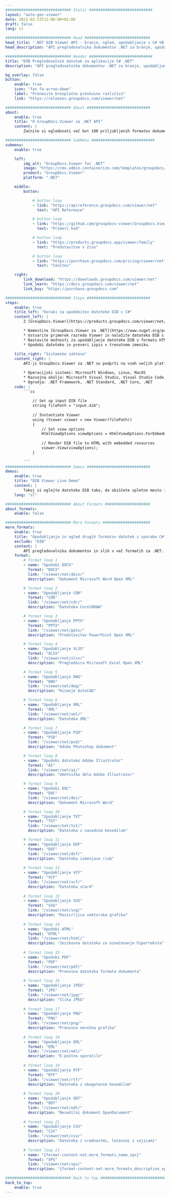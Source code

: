 ```yaml
---
############################# Static ############################
layout: "auto-gen-viewer"
date: 2022-02-23T12:00:00+02:00
draft: false
lang: sl

############################# Head #############################
head_title: ".NET DIB Viewer API - branje, ogled, upodabljanje v C# VB.NET"
head_description: "API pregledovalnika dokumentov .NET za branje, upodabljanje in prikaz DIB v kateri koli vrsti aplikacij C#, ASP.NET, VB.NET in .NET Core."

############################# Header ############################
title: "DIB Pregledovalnik datotek za aplikacije C# .NET" 
description: "API pregledovalnika dokumentov .NET za branje, upodabljanje in prikaz datoteke DIB v kateri koli vrsti aplikacij C#, ASP.NET, VB.NET in .NET Core. Oglejte si upodobljene datoteke s pravim oblikovanjem in postavitvijo v HTML5, PDF ali kot sliko z nekaj vrsticami kode." 

bg_overlay: false
button:
    enable: true
    icon: "fas fa-arrow-down"
    label: "Prenesite brezplačno preskusno različico"
    link: "https://releases.groupdocs.com/viewer/net"

############################# About ############################
about:
    enable: true
    title: "O GroupDocs.Viewer za .NET API" 
    content: |
        Začnite si ogledovati več kot 190 priljubljenih formatov dokumentov v svojih aplikacijah .NET z API-ji GroupDocs.Viewer za .NET, tako da dodate nekaj vrstic kode. Razvijalci lahko preprosto prikažejo PDF, Word Processing, Excel Spreadsheet, Presentation, Visio, Project, Outlook in številne druge priljubljene formate dokumentov v HTML5, slikovnih ali PDF načinih. Upodabljanje dokumenta je hitro, identično izvirni izvorni datoteki in ne zahteva nameščanja dodatne programske opreme ali drugih zunanjih knjižnic.

############################# SubMenu ############################
submenu:
    enable: true

    left:
        img_alt: "GroupDocs.Viewer for .NET"
        image: "https://cms.admin.containerize.com/templates/groupdocs/images/product-logos/90x90-noborder/groupdocs-viewer-net.png"
        product: "GroupDocs.Viewer"
        platform: ".NET"

    middle:
        button:

            # button loop
            - link: "https://apireference.groupdocs.com/viewer/net"
              text: "API Reference"

            # button loop
            - link: "https://github.com/groupdocs-viewer/GroupDocs.Viewer-for-.NET"
              text: "Primeri kod"

            # button loop
            - link: "https://products.groupdocs.app/viewer/family"
              text: "Predstavitve v živo"

            # button loop
            - link: "https://purchase.groupdocs.com/pricing/viewer/net"
              text: "Cenitev"

    right:
        link_download: "https://downloads.groupdocs.com/viewer/net"
        link_learn: "https://docs.groupdocs.com/viewer/net"
        link_buy: "https://purchase.groupdocs.com"

############################# Steps ############################
steps:
    enable: true
    title_left: "Koraki za upodobitev datoteke DIB v C#" 
    content_left: |
        Z [GroupDocs.Viewer](https://products.groupdocs.com/viewer/net/) lahko v nekaj korakih upodobite DIB v HTML, JPEG, PNG ali PDF.

        * Namestite [GroupDocs.Viewer za .NET](https://www.nuget.org/packages/groupdocs.viewer) s svojim najljubšim upraviteljem paketov. 
        * Ustvarite primerek razreda Viewer in naložite datoteko DIB s celotno potjo. 
        * Nastavite možnosti za upodabljanje datoteke DIB v formatu HTML, PNG, JPEG ali PDF. 
        * Upodobi datoteko in preveri izpis v trenutnem imeniku. 
        
    title_right: "Sistemske zahteve" 
    content_right: |
        API-ji GroupDocs.Viewer za .NET so podprti na vseh večjih platformah in operacijskih sistemih. Preden izvedete spodnjo kodo, se prepričajte, da imate v sistemu nameščene naslednje predpogoje.

        * Operacijski sistemi: Microsoft Windows, Linux, MacOS 
        * Razvojna okolja: Microsoft Visual Studio, Visual Studio Code, .NET CLI 
        * Ogrodja: .NET Framework, .NET Standard, .NET Core, .NET 
    code: |
        ```cs
                        
            // Set up input DIB file
            string filePath = "input.dib";
        
            // Instantiate Viewer
            using (Viewer viewer = new Viewer(filePath))
            {
            	// Set view options 
            	HtmlViewOptions viewOptions = HtmlViewOptions.ForEmbeddedResources();
                    
            	// Render DIB file to HTML with embedded resources
            	viewer.View(viewOptions);
            }
             
        ```
############################# Demos ############################
demos:
    enable: true
    title: "DIB Viewer Live Demo"
    content: |
        Takoj si oglejte datoteko DIB tako, da obiščete spletno mesto [GroupDocs.Viewer Online Apps](https://products.groupdocs.app/viewer/dib).
    lang: "sl"

############################# About Formats ####################
about_formats:
    enable: false

############################# More Formats #####################
more_formats:
    enable: true
    title: "Upodabljanje in ogled drugih formatov datotek z uporabo C#"
    exclude: "DIB"
    content: |
        API pregledovalnika dokumentov in slik v več formatih za .NET. Spodaj si oglejte nekaj priljubljenih formatov datotek brez zunanjih pregledovalnikov.
    format: 
        # format loop 1
        - name: "Upodobi DOCX"
          format: "DOCX"
          link: "/viewer/net/docx/"
          description: "Dokument Microsoft Word Open XML" 

        # format loop 2
        - name: "Upodabljanje CDR" 
          format: "CDR"
          link: "/viewer/net/cdr/"
          description: "Datoteka CorelDRAW" 

        # format loop 3
        - name: "Upodabljanje PPTX"
          format: "PPTX"
          link: "/viewer/net/pptx/"
          description: "Predstavitev PowerPoint Open XML" 

        # format loop 4
        - name: "Upodabljanje XLSX"
          format: "XLSX"
          link: "/viewer/net/xlsx/"
          description: "Preglednica Microsoft Excel Open XML" 

        # format loop 5
        - name: "Upodabljanje DWG"
          format: "DWG"
          link: "/viewer/net/dwg/"
          description: "Risanje AutoCAD"

        # format loop 6
        - name: "Upodabljanje XML"
          format: "XML"
          link: "/viewer/net/xml/"
          description: "Datoteka XML"

        # format loop 7
        - name: "Upodabljanje PSD"
          format: "PSD"
          link: "/viewer/net/psd/"
          description: "Adobe Photoshop dokument"

        # format loop 8
        - name: "Upodobi datoteko Adobe Illustrator"
          format: "AI"
          link: "/viewer/net/ai/"
          description: "Umetniško delo Adobe Illustrator"

        # format loop 9
        - name: "Upodobi DOC"
          format: "DOC"
          link: "/viewer/net/doc/"
          description: "Dokument Microsoft Word" 

        # format loop 10
        - name: "Upodabljanje TXT" 
          format: "TXT"
          link: "/viewer/net/txt/"
          description: "Datoteka z navadnim besedilom" 

        # format loop 11
        - name: "Upodabljanje DXF" 
          format: "DXF"
          link: "/viewer/net/dxf/"
          description: "Datoteka izmenjave risb"  
          
        # format loop 12
        - name: "Upodabljanje VCF"
          format: "VCF"
          link: "/viewer/net/vcf/"
          description: "Datoteka vCard"  
              
        # format loop 13
        - name: "Upodabljanje SVG"
          format: "SVG"
          link: "/viewer/net/svg/"
          description: "Razširljiva vektorska grafika" 
          
        # format loop 14
        - name: "Upodobi HTML"
          format: "HTML"
          link: "/viewer/net/html/"
          description: "Jezikovna datoteka za označevanje hiperteksta" 
          
        # format loop 15
        - name: "Upodobi PDF"
          format: "PDF"
          link: "/viewer/net/pdf/"
          description: "Prenosna datoteka formata dokumenta"
          
        # format loop 16
        - name: "Upodabljanje JPEG"
          format: "JPG"
          link: "/viewer/net/jpg/"
          description: "Slika JPEG"
          
        # format loop 17
        - name: "Upodabljanje PNG"
          format: "PNG"
          link: "/viewer/net/png/"
          description: "Prenosna omrežna grafika" 
          
        # format loop 18
        - name: "Upodabljanje EML"
          format: "EML"
          link: "/viewer/net/eml/"
          description: "E-poštno sporočilo" 
          
        # format loop 19
        - name: "Upodabljanje RTF"
          format: "RTF"
          link: "/viewer/net/rtf/"
          description: "Datoteka z obogatenim besedilom" 
          
        # format loop 20
        - name: "Upodabljanje ODT"
          format: "ODT"
          link: "/viewer/net/odt/"
          description: "Besedilni dokument OpenDocument" 
          
        # format loop 21
        - name: "Upodabljanje CSV"
          format: "CSV"
          link: "/viewer/net/csv/"
          description: "Datoteka z vrednostmi, ločenimi z vejicami" 
          
        # format loop 21
        - name: "{format-content-net.more_formats_name_xps}"
          format: "XPS"
          link: "/viewer/net/xps/"
          description: "{format-content-net.more_formats_description_xps}" 

############################# Back to top ###############################
back_to_top:
    enable: true
---
```

